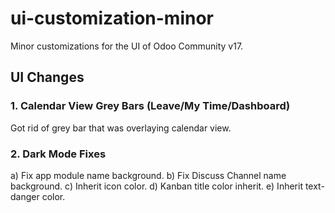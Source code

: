 # ui-customization-minor
Minor customizations for the UI of Odoo Community v17.

## UI Changes

### 1. Calendar View Grey Bars (Leave/My Time/Dashboard)

Got rid of grey bar that was overlaying calendar view.

### 2. Dark Mode Fixes

a) Fix app module name background.
b) Fix Discuss Channel name background.
c) Inherit icon color.
d) Kanban title color inherit.
e) Inherit text-danger color.
